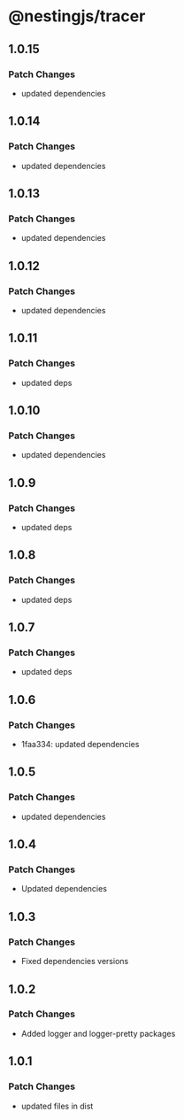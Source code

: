 # @nestingjs/tracer

## 1.0.15

### Patch Changes

- updated dependencies

## 1.0.14

### Patch Changes

- updated dependencies

## 1.0.13

### Patch Changes

- updated dependencies

## 1.0.12

### Patch Changes

- updated dependencies

## 1.0.11

### Patch Changes

- updated deps

## 1.0.10

### Patch Changes

- updated dependencies

## 1.0.9

### Patch Changes

- updated deps

## 1.0.8

### Patch Changes

- updated deps

## 1.0.7

### Patch Changes

- updated deps

## 1.0.6

### Patch Changes

- 1faa334: updated dependencies

## 1.0.5

### Patch Changes

- updated dependencies

## 1.0.4

### Patch Changes

- Updated dependencies

## 1.0.3

### Patch Changes

- Fixed dependencies versions

## 1.0.2

### Patch Changes

- Added logger and logger-pretty packages

## 1.0.1

### Patch Changes

- updated files in dist
